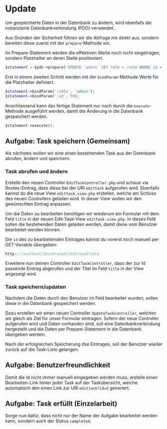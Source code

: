 # Update
Um gespeicherte Daten in der Datenbank zu ändern, wird ebenfalls die instanzierte Datenbankverbindung (PDO) verwendet.

Aus Gründen der Sicherheit führen wir die Abfrage nie direkt aus, sondern bereiten diese zuerst mit der `prepare`-Methode vor. 

Im Prepare-Statement werden die effektiven Werte noch nicht eingetragen, sondern Platzhalter an deren Stelle positioniert.

```php
$statement = $pdo->prepare('UPDATE `users` SET role = :role WHERE id = :id');
```

Erst in einem zweiten Schritt werden mit der `bindParam`-Methode Werte für die Platzhalter definiert.

```php
$statement->bindParam(':role', 'admin');
$statement->bindParam(':id', 50);
```

Anschliessend kann das fertige Statement nur noch durch die `execute`-Methode ausgeführt werden, damit die Änderung in die Datenbank gespeichert werden.

```php
$statement->execute();
```

## Aufgabe: Task speichern (Gemeinsam)
Als nächstes wollen wir eine einen bestehenden Task aus der Datenbank abrufen, ändern und speichern. 

### Task abrufen und ändern

Erstelle den neuen Controller `EditTaskController.php` und schaue via Routes-Eintrag, dass diese bei der URI `edittask` aufgerufen wird. Ebenfalls kannst du die neue View `edittask.view.php` erstellen, welche am Schluss des neuen Controllers geladen wird. In dieser View wollen wir den gewünschten Eintrag anpassen.

Um die Daten zu bearbeiten benötigen wir wiederum ein Formular mit dem Feld `title` in der neuen Edit-Task-View `edittask.view.php`. In dieses Feld sollen die bestehenden Daten geladen werden, damit diese vom Benutzer bearbeitet werden können.

Die `id` des zu bearbeitenden Eintrages kannst du vorerst noch manuell per GET-Variable übergeben:

```php
http://localhost/deinProjekt/edittask?id=3
```
Erweitere nun deinen Controller `EditTaskController`, dass der zur Id passende Eintrag abgerufen und der Titel im Feld `title` in der View angezeigt wird.

### Task speichern/updaten
Nachdem die Daten durch den Benutzer im Feld bearbeitet wurden, sollen diese in die Datenbank gespeichert werden.

Dazu erstellen wir einen neuen Controller `UpdateTaskController`, welchen wir gleich als Ziel für unser Formular eintragen. Sofern der neue Controller aufgerufen wird und Daten vorhanden sind, soll eine Datenbankverbindung hergestellt und die Daten per Prepare-Statement in die Datenbank übergeben werden.

Nach der erfolgreichen Speicherung dse Eintrages, soll der Benutzer wieder zurück auf die Task-Liste gelangen.

## Aufgabe: Benutzerfreundlichkeit
Damit die Id nicht immer manuell eingegeben werden muss, erstelle einen Bearbeiten-Link hinter jeder Task auf der Taskübersicht, welche automatisch den einen Link zur URI `edittask?id=2` generiert.

## Aufgabe: Task erfüllt (Einzelarbeit)
Sorge nun dafür, dass nicht nur der Name der Aufgabe bearbeitet werden kann, sondern auch der Status `completed`.